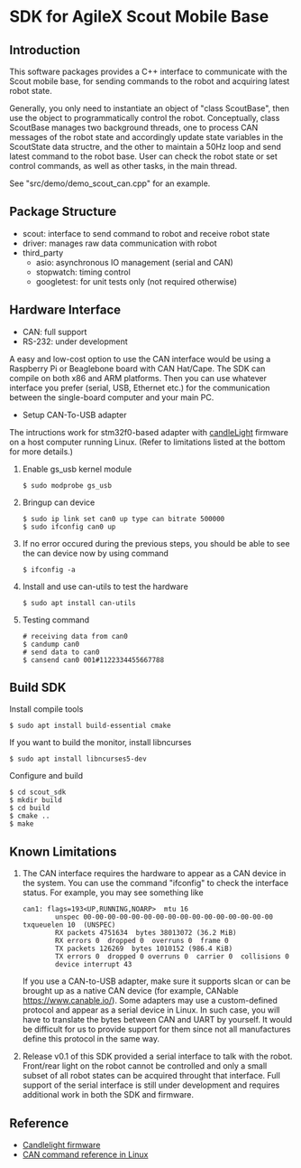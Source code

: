 # SDK for AgileX Scout Mobile Base

## Introduction

This software packages provides a C++ interface to communicate with the Scout mobile base, for sending commands to the robot and acquiring latest robot state.

Generally, you only need to instantiate an object of "class ScoutBase", then use the object to programmatically control the robot. Conceptually, class ScoutBase manages two background threads, one to process CAN messages of the robot state and accordingly update state variables in the ScoutState data structre, and the other to maintain a 50Hz loop and send latest command to the robot base. User can check the robot state or set control commands, as well as other tasks, in the main thread. 

See "src/demo/demo_scout_can.cpp" for an example.

## Package Structure

* scout: interface to send command to robot and receive robot state
* driver: manages raw data communication with robot
* third_party
    - asio: asynchronous IO management (serial and CAN)
    - stopwatch: timing control
    - googletest: for unit tests only (not required otherwise)

## Hardware Interface

* CAN: full support
* RS-232: under development

A easy and low-cost option to use the CAN interface would be using a Raspberry Pi or Beaglebone board with CAN Hat/Cape. The SDK can compile on both x86 and ARM platforms. Then you can use whatever interface you prefer (serial, USB, Ethernet etc.) for the communication between the single-board computer and your main PC.

* Setup CAN-To-USB adapter 
 
The intructions work for stm32f0-based adapter with [candleLight](https://github.com/HubertD/candleLight_fw) firmware on a host computer running Linux. (Refer to limitations listed at the bottom for more details.)

1. Enable gs_usb kernel module
    ```
    $ sudo modprobe gs_usb
    ```
2. Bringup can device
   ```
   $ sudo ip link set can0 up type can bitrate 500000
   $ sudo ifconfig can0 up
   ```
3. If no error occured during the previous steps, you should be able to see the can device now by using command
   ```
   $ ifconfig -a
   ```
4. Install and use can-utils to test the hardware
    ```
    $ sudo apt install can-utils
    ```
5. Testing command
    ```
    # receiving data from can0
    $ candump can0
    # send data to can0
    $ cansend can0 001#1122334455667788
    ```

## Build SDK

Install compile tools

```
$ sudo apt install build-essential cmake
```

If you want to build the monitor, install libncurses

```
$ sudo apt install libncurses5-dev
```

Configure and build

```
$ cd scout_sdk 
$ mkdir build
$ cd build
$ cmake ..
$ make
```

## Known Limitations

1. The CAN interface requires the hardware to appear as a CAN device in the system. You can use the command "ifconfig" to check the interface status. For example, you may see something like

    ```
    can1: flags=193<UP,RUNNING,NOARP>  mtu 16
            unspec 00-00-00-00-00-00-00-00-00-00-00-00-00-00-00-00  txqueuelen 10  (UNSPEC)
            RX packets 4751634  bytes 38013072 (36.2 MiB)
            RX errors 0  dropped 0  overruns 0  frame 0
            TX packets 126269  bytes 1010152 (986.4 KiB)
            TX errors 0  dropped 0 overruns 0  carrier 0  collisions 0
            device interrupt 43
    ```
    
    If you use a CAN-to-USB adapter, make sure it supports slcan or can be brought up as a native CAN device (for example, CANable https://www.canable.io/). Some adapters may use a custom-defined protocol and appear as a serial device in Linux. In such case, you will have to translate the bytes between CAN and UART by yourself. It would be difficult for us to provide support for them since not all manufactures define this protocol in the same way.

2. Release v0.1 of this SDK provided a serial interface to talk with the robot. Front/rear light on the robot cannot be controlled and only a small subset of all robot states can be acquired throught that interface. Full support of the serial interface is still under development and requires additional work in both the SDK and firmware.

## Reference

* [Candlelight firmware](https://wiki.linklayer.com/index.php/CandleLightFirmware)
* [CAN command reference in Linux](https://wiki.rdu.im/_pages/Notes/Embedded-System/Linux/can-bus-in-linux.html)